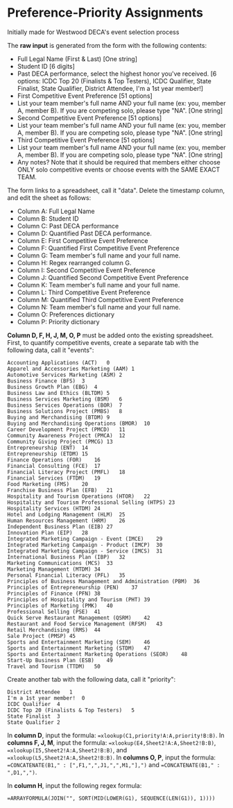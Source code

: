 # Preference-Priority Assignments
Initially made for Westwood DECA's event selection process

The **raw input** is generated from the form with the following contents:
- Full Legal Name (First & Last) [One string]
- Student ID [6 digits]
- Past DECA performance, select the highest honor you've received. [6 options: ICDC Top 20 (Finalists & Top Testers), ICDC Qualifier, State Finalist, State Qualifier, District Attendee, I'm a 1st year member!]
- First Competitive Event Preference [51 options]
- List your team member's full name AND your full name (ex: you, member A, member B). If you are competing solo, please type "NA". [One string]
- Second Competitive Event Preference [51 options]
- List your team member's full name AND your full name (ex: you, member A, member B). If you are competing solo, please type "NA". [One string]
- Third Competitive Event Preference [51 options]
- List your team member's full name AND your full name (ex: you, member A, member B). If you are competing solo, please type "NA". [One string]
- Any notes?
Note that it should be required that members either choose ONLY solo competitive events or choose events with the SAME EXACT TEAM. 

The form links to a spreadsheet, call it "data". Delete the timestamp column, and edit the sheet as follows:
- Column A: Full Legal Name
- Column B: Student ID
- Column C: Past DECA performance
- Column D: Quantified Past DECA performance.
- Column E: First Competitive Event Preference
- Column F: Quantified First Competitive Event Preference
- Column G: Team member's full name and your full name.
- Column H: Regex rearranged column G.
- Column I: Second Competitive Event Preference
- Column J: Quantified Second Competitive Event Preference
- Column K: Team member's full name and your full name.
- Column L: Third Competitive Event Preference
- Column M: Quantified Third Competitive Event Preference
- Column N: Team member's full name and your full name.
- Column O: Preferences dictionary
- Column P: Priority dictionary

**Column D, F, H, J, M, O, P** must be added onto the existing spreadsheet. First, to quantify competitive events, create a separate tab with the following data, call it "events": 
```
Accounting Applications (ACT)	0
Apparel and Accessories Marketing (AAM)	1
Automotive Services Marketing (ASM)	2
Business Finance (BFS)	3
Business Growth Plan (EBG)	4
Business Law and Ethics (BLTDM)	5
Business Services Marketing (BSM)	6
Business Services Operations (BOR)	7
Business Solutions Project (PMBS)	8
Buying and Merchandising (BTDM)	9
Buying and Merchandising Operations (BMOR)	10
Career Development Project (PMCD)	11
Community Awareness Project (PMCA)	12
Community Giving Project (PMCG)	13
Entrepreneurship (ENT)	14
Entrepreneurship (ETDM)	15
Finance Operations (FOR)	16
Financial Consulting (FCE)	17
Financial Literacy Project (PMFL)	18
Financial Services (FTDM)	19
Food Marketing (FMS)	20
Franchise Business Plan (EFB)	21
Hospitality and Tourism Operations (HTOR)	22
Hospitality and Tourism Professional Selling (HTPS)	23
Hospitality Services (HTDM)	24
Hotel and Lodging Management (HLM)	25
Human Resources Management (HRM)	26
Independent Business Plan (EIB)	27
Innovation Plan (EIP)	28
Integrated Marketing Campaign - Event (IMCE)	29
Integrated Marketing Campaign - Product (IMCP)	30
Integrated Marketing Campaign - Service (IMCS)	31
International Business Plan (IBP)	32
Marketing Communications (MCS)	33
Marketing Management (MTDM)	34
Personal Financial Literacy (PFL)	35
Principles of Business Management and Administration (PBM)	36
Principles of Entrepreneurship (PEN)	37
Principles of Finance (PFN)	38
Principles of Hospitality and Tourism (PHT)	39
Principles of Marketing (PMK)	40
Professional Selling (PSE)	41
Quick Serve Restaurant Management (QSRM)	42
Restaurant and Food Service Management (RFSM)	43
Retail Merchandising (RMS)	44
Sale Project (PMSP)	45
Sports and Entertainment Marketing (SEM)	46
Sports and Entertainment Marketing (STDM)	47
Sports and Entertainment Marketing Operations (SEOR)	48
Start-Up Business Plan (ESB)	49
Travel and Tourism (TTDM)	50
```

Create another tab with the following data, call it "priority":
```
District Attendee	1
I'm a 1st year member!	0
ICDC Qualifier	4
ICDC Top 20 (Finalists & Top Testers)	5
State Finalist	3
State Qualifier	2
```

In **column D**, input the formula: `=xlookup(C1,priority!A:A,priority!B:B)`. In **columns F, J, M**, input the formula: `=xlookup(E4,Sheet2!A:A,Sheet2!B:B)`, `=xlookup(I5,Sheet2!A:A,Sheet2!B:B)`, and `=xlookup(L5,Sheet2!A:A,Sheet2!B:B)`. In **columns O, P**, input the formula: `=CONCATENATE(B1," : [",F1,",",J1,",",M1,"],")` and `=CONCATENATE(B1," : ",D1,",")`. 

In **column H**, input the following regex formula: 
```
=ARRAYFORMULA(JOIN("", SORT(MID(LOWER(G1), SEQUENCE(LEN(G1)), 1))))
```
